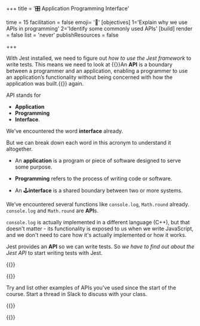 +++
title = '🎛️ Application Programming Interface'

time = 15
facilitation = false
emoji= '🧩'
[objectives]
    1='Explain why we use APIs in programming'
    2='Identify some commonly used APIs'
[build]
  render = false
  list = 'never'
  publishResources = false

+++

With Jest installed, we need to figure out _how to use the Jest framework_ to write tests.
This means we need to look at {{<tooltip title="APIs">}}An **API** is a boundary between a programmer and an application, enabling a programmer to use an application’s functionality without being concerned with how the application was built.{{</tooltip>}} again.

API stands for

- **Application**
- **Programming**
- **Interface**.

We've encountered the word **interface** already.

But we can break down each word in this acronym to understand it altogether.

- An **application** is a program or piece of software designed to serve some purpose.

- **Programming** refers to the process of writing code or software.

- An 🕹️**interface** is a shared boundary between two or more systems.

We’ve encountered several functions like `console.log`, `Math.round` already.
`console.log` and `Math.round` are **API**s.

`console.log` is actually implemented in a different language (C++), but that doesn't matter - its functionality is exposed to us when we write JavaScript, and we don't need to care how it's actually implemented or how it works.

Jest provides an **API** so we can write tests.
So _we have to find out about the Jest API_ to start writing tests with Jest.

{{<tabs name="exercises">}}

{{<tab name="🧐 Other APIs">}}

Try and list other examples of APIs you've used since the start of the course.
Start a thread in Slack to discuss with your class.

{{</tab>}}

{{</tabs>}}
